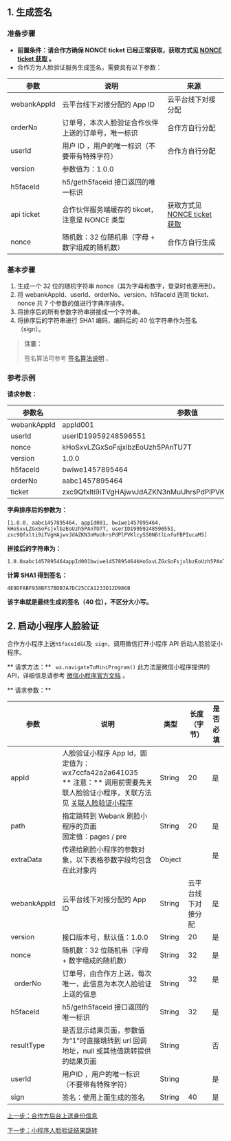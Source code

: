 ## 1. 生成签名
### 准备步骤
- **前置条件：请合作方确保 NONCE ticket 已经正常获取，获取方式见 [NONCE ticket 获取](http://tcecqpoc.fsphere.cn/document/product/655/13816) 。**
- 合作方为人脸验证服务生成签名，需要具有以下参数：

| 参数          | 说明                             | 来源                                       |
| ----------- | ------------------------------ | ---------------------------------------- |
| webankAppId | 云平台线下对接分配的 App ID              | 云平台线下对接分配                                |
| orderNo     | 订单号，本次人脸验证合作伙伴上送的订单号，唯一标识      | 合作方自行分配                                  |
| userId      | 用户 ID ，用户的唯一标识（不要带有特殊字符）       | 合作方自行分配                                  |
| version     | 参数值为：1.0.0                     |                                          |
| h5faceId    | h5/geth5faceid 接口返回的唯一标识       |                                          |
| api ticket  | 合作伙伴服务端缓存的 tikcet，注意是 NONCE 类型 | 获取方式见 [NONCE ticket 获取](http://tcecqpoc.fsphere.cn/document/product/655/13816) |
| nonce       | 随机数：32 位随机串（字母 + 数字组成的随机数）     | 合作方自行生成                                  |
### 基本步骤

1. 生成一个 32 位的随机字符串 nonce（其为字母和数字，登录时也要用到）。
2. 将 webankAppId、userId、orderNo、version、h5faceId 连同 ticket、nonce 共 7 个参数的值进行字典序排序。
3. 将排序后的所有参数字符串拼接成一个字符串。
4. 将排序后的字符串进行 SHA1 编码，编码后的 40 位字符串作为签名（sign）。

> **注意：**
>
> 签名算法可参考 [签名算法说明](http://tcecqpoc.fsphere.cn/document/product/655/13817) 。

### 参考示例

**请求参数：**

| 参数名         | 参数值                                      |
| ----------- | ---------------------------------------- |
| webankAppId | appId001                                 |
| userId      | userID19959248596551                     |
| nonce       | kHoSxvLZGxSoFsjxlbzEoUzh5PAnTU7T         |
| version     | 1.0.0                                    |
| h5faceId    | bwiwe1457895464                          |
| orderNo     | aabc1457895464                           |
| ticket      | zxc9Qfxlti9iTVgHAjwvJdAZKN3nMuUhrsPdPlPVKlcyS50N6tlLnfuFBPIucaMS |

**字典排序后的参数为：**

```
[1.0.0, aabc1457895464, appId001, bwiwe1457895464, kHoSxvLZGxSoFsjxlbzEoUzh5PAnTU7T, userID19959248596551, zxc9Qfxlti9iTVgHAjwvJdAZKN3nMuUhrsPdPlPVKlcyS50N6tlLnfuFBPIucaMS]
```

**拼接后的字符串为：**

```
1.0.0aabc1457895464appId001bwiwe1457895464kHoSxvLZGxSoFsjxlbzEoUzh5PAnTU7TuserID19959248596551zxc9Qfxlti9iTVgHAjwvJdAZKN3nMuUhrsPdPlPVKlcyS50N6tlLnfuFBPIucaMS
```

**计算 SHA1 得到签名：**

```
4E9DFABF938BF37BDB7A7DC25CCA1233D12D986B
```

**该字串就是最终生成的签名（40 位），不区分大小写。**

 ##  2. 启动小程序人脸验证
合作方小程序上送` h5faceId `以及` sign`，调用微信打开小程序 API 启动人脸验证小程序。 

** 请求方法：** ` wx.navigateToMiniProgram()`
此方法是微信小程序提供的 API，详细信息请参考 [微信小程序官方文档](https://mp.weixin.qq.com/debug/wxadoc/dev/api/navigateToMiniProgram.html) 。

** 请求参数：**

| 参数          | 说明                                       | 类型     | 长度（字节）    | 是否必填 |
| ----------- | ---------------------------------------- | ------ | --------- | ---- |
| appId       | 人脸验证小程序 App Id，固定值为：wx7ccfa42a2a641035 </br>  ** 注意：** 调用前需要先关联人脸验证小程序，关联方法见 [关联人脸验证小程序](http://tcecqpoc.fsphere.cn/document/product/655/13808) | String | 20        | 是    |
| path | 指定跳转到 Webank 刷脸小程序的页面</br>固定值：pages / pre | String | 20 | 是 |
| extraData   | 传递给刷脸小程序的参数对象，以下表格参数字段均包含在此对象内           | Object |           | 是    |
| webankAppId | 云平台线下对接分配的 App ID                        | String | 云平台线下对接分配 | 是    |
| version     | 接口版本号，默认值：1.0.0                          | String | 20        | 是    |
| nonce       | 随机数：32 位随机串（字母 + 数字组成的随机数）               | String | 32        | 是    |
|    orderNo    | 订单号，由合作方上送，每次唯一，此信息为本次人脸验证上送的信息       | String | 32        | 是    |
| h5faceId    | h5/geth5faceid 接口返回的唯一标识                 | String | 32        | 是    |
| resultType  | 是否显示结果页面，参数值为“1”时直接跳转到 url 回调地址，null 或其他值跳转提供的结果页面 | String |           | 否    |
| userId      | 用户ID ，用户的唯一标识（不要带有特殊字符）                  | String |           | 是    |
| sign        | 签名：使用上面生成的签名                             | String | 40        | 是    |

[上一步：合作方后台上送身份信息](http://tcecqpoc.fsphere.cn/document/product/655/13831)

[下一步：小程序人脸验证结果跳转](http://tcecqpoc.fsphere.cn/document/product/655/13833)
